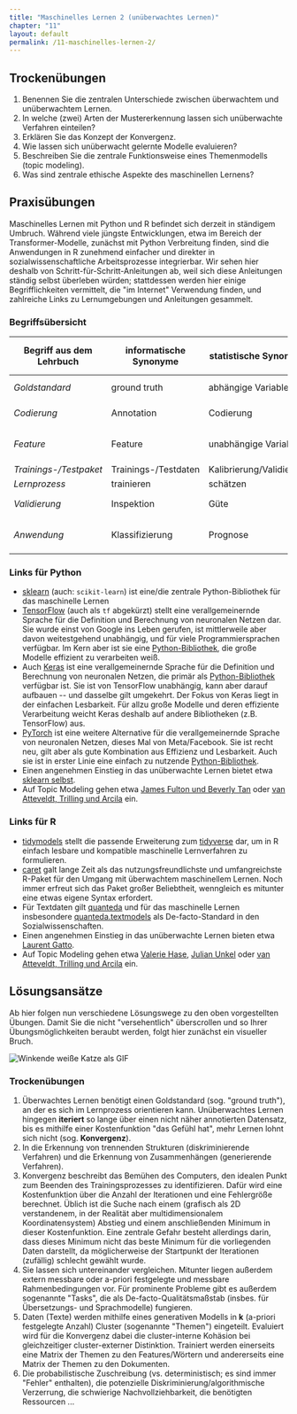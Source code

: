 ```yaml
---
title: "Maschinelles Lernen 2 (unüberwachtes Lernen)"
chapter: "11"
layout: default
permalink: /11-maschinelles-lernen-2/
---
```


## Trockenübungen

1. Benennen Sie die zentralen Unterschiede zwischen überwachtem und unüberwachtem Lernen.
1. In welche (zwei) Arten der Mustererkennung lassen sich unüberwachte Verfahren einteilen?
1. Erklären Sie das Konzept der Konvergenz.
1. Wie lassen sich unüberwacht gelernte Modelle evaluieren?
1. Beschreiben Sie die zentrale Funktionsweise eines Themenmodells (topic modeling).
1. Was sind zentrale ethische Aspekte des maschinellen Lernens?

## Praxisübungen

Maschinelles Lernen mit Python und R befindet sich derzeit in ständigem Umbruch. Während viele jüngste Entwicklungen, etwa im Bereich der Transformer-Modelle, zunächst mit Python Verbreitung finden, sind die Anwendungen in R zunehmend einfacher und direkter in sozialwissenschaftliche Arbeitsprozesse integrierbar. Wir sehen hier deshalb von Schritt-für-Schritt-Anleitungen ab, weil sich diese Anleitungen ständig selbst überleben würden; stattdessen werden hier einige Begrifflichkeiten vermittelt, die "im Internet" Verwendung finden, und zahlreiche Links zu Lernumgebungen und Anleitungen gesammelt.

### Begriffsübersicht

Begriff aus dem Lehrbuch | informatische Synonyme | statistische Synonyme | (weitere) englische Synonyme
--- | --- | --- | ---
*Goldstandard* | ground truth | abhängige Variable | label, outcome
*Codierung* | Annotation | Codierung | code, rate, annotate
*Feature* | Feature | unabhängige Variable | term, word, uni/bi-/tri-/n-gram
*Trainings-/Testpaket* | Trainings-/Testdaten | Kalibrierung/Validierung | split
*Lernprozess* | trainieren | schätzen | train, estimate
*Validierung* | Inspektion | Güte | validation, verification
*Anwendung* | Klassifizierung | Prognose | classifier, prediction, deployment

### Links für Python

- [sklearn](https://scikit-learn.org/) (auch: `scikit-learn`) ist eine/die zentrale Python-Bibliothek für das maschinelle Lernen
- [TensorFlow](https://www.tensorflow.org/) (auch als `tf` abgekürzt) stellt eine verallgemeinernde Sprache für die Definition und Berechnung von neuronalen Netzen dar. Sie wurde einst von Google ins Leben gerufen, ist mittlerweile aber davon weitestgehend unabhängig, und für viele Programmiersprachen verfügbar. Im Kern aber ist sie eine [Python-Bibliothek](https://www.tensorflow.org/overview), die große Modelle effizient zu verarbeiten weiß. 
- Auch [Keras](https://keras.io/) ist eine verallgemeinernde Sprache für die Definition und Berechnung von neuronalen Netzen, die primär als [Python-Bibliothek](https://keras.io/api/) verfügbar ist. Sie ist von TensorFlow unabhängig, kann aber darauf aufbauen -- und dasselbe gilt umgekehrt. Der Fokus von Keras liegt in der einfachen Lesbarkeit. Für allzu große Modelle und deren effiziente Verarbeitung weicht Keras deshalb auf andere Bibliotheken (z.B. TensorFlow) aus. 
- [PyTorch](https://pytorch.org/) ist eine weitere Alternative für die verallgemeinernde Sprache von neuronalen Netzen, dieses Mal von Meta/Facebook. Sie ist recht neu, gilt aber als gute Kombination aus Effizienz und Lesbarkeit. Auch sie ist in erster Linie eine einfach zu nutzende [Python-Bibliothek](https://pytorch.org/docs/stable/index.html).
- Einen angenehmen Einstieg in das unüberwachte Lernen bietet etwa [sklearn selbst](https://scikit-learn.org/stable/unsupervised_learning.html).
- Auf Topic Modeling gehen etwa [James Fulton und Beverly Tan](https://ourcodingclub.github.io/tutorials/topic-modelling-python/) oder [van Atteveldt, Trilling und Arcila](https://cssbook.net/content/chapter11.html#sec-unsupervised) ein.

### Links für R

- [tidymodels](https://www.tidymodels.org/) stellt die passende Erweiterung zum [tidyverse](https://www.tidyverse.org/) dar, um in R einfach lesbare und kompatible maschinelle Lernverfahren zu formulieren.
- [caret](https://cran.r-project.org/web/packages/caret/vignettes/caret.html) galt lange Zeit als das nutzungsfreundlichste und umfangreichste R-Paket für den Umgang mit überwachtem maschinellem Lernen. Noch immer erfreut sich das Paket großer Beliebtheit, wenngleich es mitunter eine etwas eigene Syntax erfordert.
- Für Textdaten gilt [quanteda](https://quanteda.io/) und für das maschinelle Lernen insbesondere [quanteda.textmodels](https://github.com/quanteda/quanteda.textmodels) als De-facto-Standard in den Sozialwissenschaften.
- Einen angenehmen Einstieg in das unüberwachte Lernen bieten etwa [Laurent Gatto](https://lgatto.github.io/IntroMachineLearningWithR/unsupervised-learning.html).
- Auf Topic Modeling gehen etwa [Valerie Hase](https://bookdown.org/valerie_hase/TextasData_HS2021/tutorial-13-topic-modeling.html), [Julian Unkel](https://bookdown.org/joone/ComputationalMethods/topicmodeling.html) oder [van Atteveldt, Trilling und Arcila](https://cssbook.net/content/chapter11.html#sec-unsupervised) ein.

## Lösungsansätze

Ab hier folgen nun verschiedene Lösungswege zu den oben vorgestellten Übungen. Damit Sie die nicht "versehentlich" überscrollen und so Ihrer Übungsmöglichkeiten beraubt werden, folgt hier zunächst ein visueller Bruch.

![Winkende weiße Katze als GIF](https://media.giphy.com/media/vFKqnCdLPNOKc/giphy.gif)

### Trockenübungen

1. Überwachtes Lernen benötigt einen Goldstandard (sog. "ground truth"), an der es sich im Lernprozess orientieren kann. Unüberwachtes Lernen hingegen **iteriert** so lange über einen nicht näher annotierten Datensatz, bis es mithilfe einer Kostenfunktion "das Gefühl hat", mehr Lernen lohnt sich nicht (sog. **Konvergenz**).
1. In die Erkennung von trennenden Strukturen (diskriminierende Verfahren) und die Erkennung von Zusammenhängen (generierende Verfahren).
1. Konvergenz beschreibt das Bemühen des Computers, den idealen Punkt zum Beenden des Trainingsprozesses zu identifizieren. Dafür wird eine Kostenfunktion über die Anzahl der Iterationen und eine Fehlergröße berechnet. Üblich ist die Suche nach einem (grafisch als 2D verstandenem, in der Realität aber multidimensionalem Koordinatensystem) Abstieg und einem anschließenden Minimum in dieser Kostenfunktion. Eine zentrale Gefahr besteht allerdings darin, dass dieses Minimum nicht das beste Minimum für die vorliegenden Daten darstellt, da möglicherweise der Startpunkt der Iterationen (zufällig) schlecht gewählt wurde.
1. Sie lassen sich untereinander vergleichen. Mitunter liegen außerdem extern messbare oder a-priori festgelegte und messbare Rahmenbedingungen vor. Für prominente Probleme gibt es außerdem sogenannte "Tasks", die als De-facto-Qualitätsmaßstab (insbes. für Übersetzungs- und Sprachmodelle) fungieren.
1. Daten (Texte) werden mithilfe eines generativen Modells in **k** (a-priori festgelegte Anzahl) Cluster (sogenannte "Themen") eingeteilt. Evaluiert wird für die Konvergenz dabei die cluster-interne Kohäsion bei gleichzeitiger cluster-externer Distinktion. Trainiert werden einerseits eine Matrix der Themen zu den Features/Wörtern und andererseits eine Matrix der Themen zu den Dokumenten.
1. Die probabilistische Zuschreibung (vs. deterministisch; es sind immer "Fehler" enthalten), die potenzielle Diskriminierung/algorithmische Verzerrung, die schwierige Nachvollziehbarkeit, die benötigten Ressourcen ...